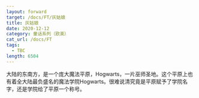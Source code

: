 ```yaml
---
layout: forward
target: /docs/FT/灰姑娘
title: 灰姑娘
date: 2020-12-12
category: 童话系列（欧美）
cat_url: /docs/FT
tags: 
  - TBC
length: 6504
---
```


大陆的东南方，是一个庞大魔法平原，Hogwarts，一片巫师圣地。这个平原上也有着全大陆最负盛名的魔法学院Hogwarts。很难说清究竟是平原赋予了学院名字，还是学院给了平原一个称号。
